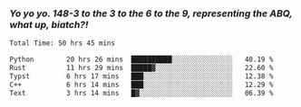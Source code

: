 ### ***Yo yo yo. 148-3 to the 3 to the 6 to the 9, representing the ABQ, what up, biatch?!***

<!--START_SECTION:waka-->

```txt
Total Time: 50 hrs 45 mins

Python        20 hrs 26 mins  ██████████░░░░░░░░░░░░░░░   40.19 %
Rust          11 hrs 29 mins  █████▓░░░░░░░░░░░░░░░░░░░   22.60 %
Typst         6 hrs 17 mins   ███░░░░░░░░░░░░░░░░░░░░░░   12.38 %
C++           6 hrs 14 mins   ███░░░░░░░░░░░░░░░░░░░░░░   12.29 %
Text          3 hrs 14 mins   █▓░░░░░░░░░░░░░░░░░░░░░░░   06.39 %
```

<!--END_SECTION:waka-->

<!--
**AJMC2002/AJMC2002** is a ✨ _special_ ✨ repository because its `README.md` (this file) appears on your GitHub profile.

Here are some ideas to get you started:

- 🔭 I’m currently working on ...
- 🌱 I’m currently learning ...
- 👯 I’m looking to collaborate on ...
- 🤔 I’m looking for help with ...
- 💬 Ask me about ...
- 📫 How to reach me: ...
- 😄 Pronouns: ...
- ⚡ Fun fact: ...
-->
